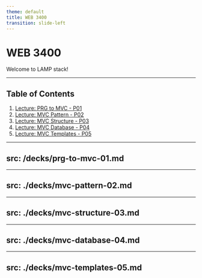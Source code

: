 ```yaml
---
theme: default
title: WEB 3400
transition: slide-left
---
```


# WEB 3400

Welcome to LAMP stack!

---

## Table of Contents

1. [Lecture: PRG to MVC - P01](/3)
2. [Lecture: MVC Pattern - P02](/27)
3. [Lecture: MVC Structure - P03](/42)
4. [Lecture: MVC Database - P04](/65)
4. [Lecture: MVC Templates - P05](/82)


---
src: /decks/prg-to-mvc-01.md
---

---
src: ./decks/mvc-pattern-02.md
---

---
src: ./decks/mvc-structure-03.md
---

---
src: ./decks/mvc-database-04.md
---

---
src: ./decks/mvc-templates-05.md
---